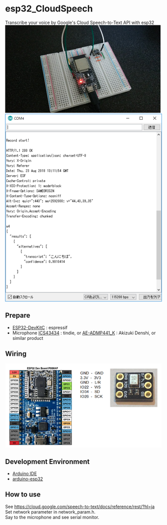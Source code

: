 # esp32_CloudSpeech
Transcribe your voice by Google's Cloud Speech-to-Text API with esp32<br>
 ![photo1](doc/photo1.jpg)
 ![Transcribe](doc/Transcribe.png)
 
## Prepare
- [ESP32-DevKitC](https://www.espressif.com/en/products/hardware/esp32-devkitc/overview)  : espressif
- Microphone [ICS43434](https://www.tindie.com/products/onehorse/ics43434-i2s-digital-microphone/) : tindie, 
or [AE-ADMP441_K](http://akizukidenshi.com/catalog/g/gK-06864/) : Akizuki Denshi, or similar product

## Wiring
 ![Wiring](doc/Wiring.png)

## Development Environment
- [Arduino IDE](https://www.arduino.cc/en/main/software)
- [arduino-esp32](https://github.com/espressif/arduino-esp32)

## How to use
See https://cloud.google.com/speech-to-text/docs/reference/rest/?hl=ja<br>
Set network parameter in network_param.h.<br>
Say to the microphone and see serial monitor.
